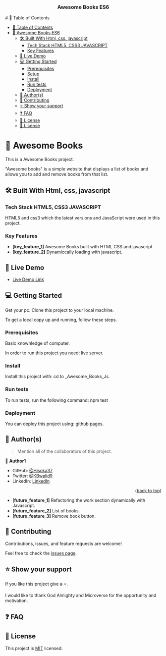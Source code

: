 <a name=" Awesome Books ES6"></a>
<div align="center">
  <br/>
  <h3><b> Awesome Books ES6</b></h3>
</div>
# 📗 Table of Contents

- [📗 Table of Contents](#-table-of-contents)
- [📖 Awesome Books ES6](#-Awesome-Books-ES6)
  - [🛠 Built With Html, css, javascript](#-built-with-html-css-javascript)
    - [Tech Stack HTML5, CSS3 JAVASCRIPT](#tech-stack-html5-css3-javascript)
    - [Key Features ](#key-features-)
  - [🚀 Live Demo ](#-live-demo-)
  - [💻 Getting Started ](#-getting-started-)
    - [Prerequisites](#prerequisites)
    - [Setup](#setup)
    - [Install](#install)
    - [Run tests](#run-tests)
    - [Deployment](#deployment)
  - [👥 Author(s) ](#-authors-)
  - [🤝 Contributing ](#-contributing-)
  - [⭐️ Show your support ](#️-show-your-support-)
  - [❓ FAQ ](#-faq-)
  - [📝 License ](#-license-)
  - [📝 License](#-license)

# 📖  <a name="_Awesome_Books_Js">Awesome Books</a>

This is a Awesome Books  project.

"Awesome books" is a simple website that displays a list of books and allows you to add and remove books from that list.

## 🛠 Built With <a name="built-with">Html, css, javascript</a>

### Tech Stack <a name="tech-stack">HTML5, CSS3 JAVASCRIPT</a>

HTML5 and css3 which the latest versions and JavaScript were used in this project.

<!-- Features -->

### Key Features <a name="key-features"></a>

- **[key_feature_1]** Awesome Books built with HTML CSS and javascript
- **[key_feature_2]** Dynamiccally loading with javascript.


<!-- LIVE DEMO -->

## 🚀 Live Demo <a name="live-demo"></a>

- [Live Demo Link](https://hisoka37.github.io/Awesome-Book-Store-ES6/)

<!-- GETTING STARTED -->

## 💻 Getting Started <a name="getting-started"></a>

 Get your pc.
 Clone this project to your local machine. 

To get a local copy up and running, follow these steps.

### Prerequisites
Basic knownledge of computer.

In order to run this project you need:
live server.

 

### Install

Install this project with:
cd to _Awesome_Books_Js.

### Run tests

To run tests, run the following command:
npm test

### Deployment

You can deploy this project using:
github pages.

<!-- AUTHORS -->

## 👥 Author(s) <a name="authors"></a>

> Mention all of the collaborators of this project.

👤 **Author1**

- GitHub: [@Hisoka37](https://github.com/Hisoka37)
- Twitter: [@KBwalid9](https://twitter.com/KBwalid9)
- LinkedIn: [LinkedIn](https://www.linkedin.com/in/walidkb/)

<p align="right">(<a href="#readme-top">back to top</a>)</p>

- **[future_feature_1]** Refactoring the work section dynamically with Javascript.
- **[future_feature_2]** List of books.
- **[future_feature_3]** Remove book button.


<!-- CONTRIBUTING -->

## 🤝 Contributing <a name="contributing"></a>

Contributions, issues, and feature requests are welcome!

Feel free to check the [issues page](https://github.com/Hisoka37/Awesome_Books_Js).

<!-- SUPPORT -->

## ⭐️ Show your support <a name="support"></a>

If you like this project give a ⭐️.


<!-- ACKNOWLEDGEMENTS -->

I would like to thank God Almighty and Microverse for the opportunity and motivation.

<!-- FAQ (optional) -->

## ❓ FAQ <a name="faq"></a>



<!-- LICENSE -->

## 📝 License <a name="license"></a>


This project is [MIT](./MIT.md) licensed.

